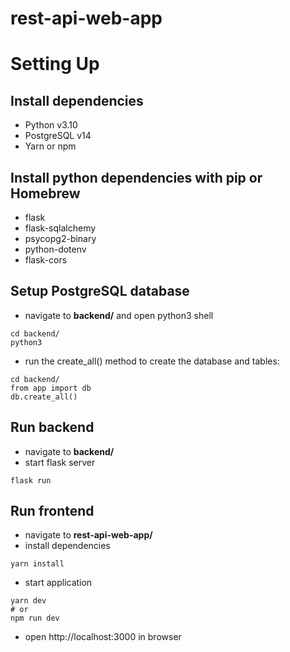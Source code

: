 # rest-api-web-app

# Setting Up

## Install dependencies
- Python v3.10
- PostgreSQL v14
- Yarn or npm

## Install python dependencies with pip or Homebrew
- flask
- flask-sqlalchemy
- psycopg2-binary
- python-dotenv
- flask-cors

## Setup PostgreSQL database
- navigate to **backend/** and open python3 shell

```
cd backend/
python3
```
   
- run the create_all() method to create the database and tables:

```
cd backend/
from app import db
db.create_all()
```

## Run backend

- navigate to **backend/**
- start flask server
```
flask run
```

## Run frontend

- navigate to **rest-api-web-app/**
- install dependencies
```
yarn install
```
- start application
```
yarn dev
# or
npm run dev
```
- open http://localhost:3000 in browser
